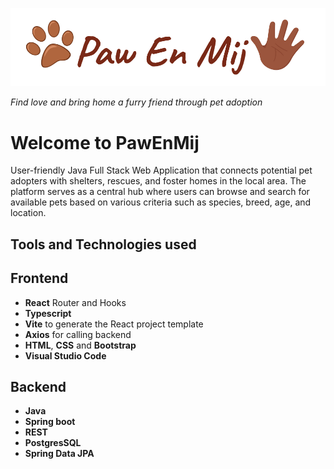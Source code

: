 ![alt text](https://github.com/vijanipiyawardana/PawEnMij/blob/main/pawenmij-logo.png?raw=true)

_Find love and bring home a furry friend through pet adoption_

# Welcome to PawEnMij

User-friendly Java Full Stack Web Application that connects potential pet adopters with shelters, rescues, and foster homes in the local area. The platform serves as a central hub where users can browse and search for available pets based on various criteria such as species, breed, age, and location.



## Tools and Technologies used 

## Frontend 
- **React** Router and Hooks
- **Typescript** 
- **Vite** to generate the React project template 
- **Axios** for calling backend
- **HTML**, **CSS** and **Bootstrap**
- **Visual Studio Code**


## Backend  
- **Java** 
- **Spring boot**
- **REST**
- **PostgresSQL**
- **Spring Data JPA**

